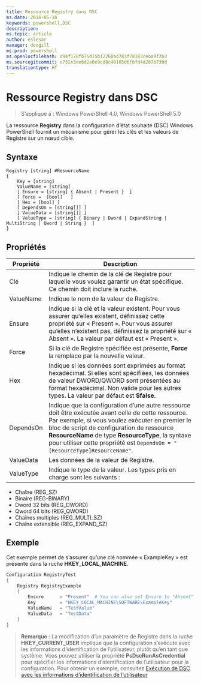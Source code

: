 ```yaml
---
title: Ressource Registry dans DSC
ms.date: 2016-05-16
keywords: powershell,DSC
description: 
ms.topic: article
author: eslesar
manager: dongill
ms.prod: powershell
ms.openlocfilehash: d94f178fb75d15b12268ad783f78183ceba9f2b3
ms.sourcegitcommit: c732e3ee6d2e0e9cd8c40105d6fbfd4d207b730d
translationtype: HT
---
```

# <a name="dsc-registry-resource"></a>Ressource Registry dans DSC

> S’applique à : Windows PowerShell 4.0, Windows PowerShell 5.0

La ressource **Registry** dans la configuration d’état souhaité (DSC) Windows PowerShell fournit un mécanisme pour gérer les clés et les valeurs de Registre sur un nœud cible.

## <a name="syntax"></a>Syntaxe

```
Registry [string] #ResourceName
{
    Key = [string]
    ValueName = [string]
    [ Ensure = [string] { Absent | Present }  ]
    [ Force =  [bool]   ]
    [ Hex = [bool] ]
    [ DependsOn = [string[]] ]
    [ ValueData = [string[]] ]
    [ ValueType = [string] { Binary | Dword | ExpandString | MultiString | Qword | String }  ]
}
```

## <a name="properties"></a>Propriétés
|  Propriété  |  Description   | 
|---|---| 
| Clé| Indique le chemin de la clé de Registre pour laquelle vous voulez garantir un état spécifique. Ce chemin doit inclure la ruche.| 
| ValueName| Indique le nom de la valeur de Registre.| 
| Ensure| Indique si la clé et la valeur existent. Pour vous assurer qu’elles existent, définissez cette propriété sur « Present ». Pour vous assurer qu’elles n’existent pas, définissez la propriété sur « Absent ». La valeur par défaut est « Present ».| 
| Force| Si la clé de Registre spécifiée est présente, __Force__ la remplace par la nouvelle valeur.| 
| Hex| Indique si les données sont exprimées au format hexadécimal. Si elles sont spécifiées, les données de valeur DWORD/QWORD sont présentées au format hexadécimal. Non valide pour les autres types. La valeur par défaut est __$false__.| 
| DependsOn| Indique que la configuration d’une autre ressource doit être exécutée avant celle de cette ressource. Par exemple, si vous voulez exécuter en premier le bloc de script de configuration de ressource __ResourceName__ de type __ResourceType__, la syntaxe pour utiliser cette propriété est `DependsOn = "[ResourceType]ResourceName"`.| 
| ValueData| Les données de la valeur de Registre.| 
| ValueType| Indique le type de la valeur. Les types pris en charge sont les suivants : 
<ul><li>Chaîne (REG_SZ)</li>


<li>Binaire (REG-BINARY)</li>


<li>Dword 32 bits (REG_DWORD)</li>


<li>Qword 64 bits (REG_QWORD)</li>


<li>Chaînes multiples (REG_MULTI_SZ)</li>


<li>Chaîne extensible (REG_EXPAND_SZ)</li></ul>

## <a name="example"></a>Exemple
Cet exemple permet de s’assurer qu’une clé nommée « ExampleKey » est présente dans la ruche **HKEY\_LOCAL\_MACHINE**.
```powershell
Configuration RegistryTest
{
    Registry RegistryExample
    {
        Ensure      = "Present"  # You can also set Ensure to "Absent"
        Key         = "HKEY_LOCAL_MACHINE\SOFTWARE\ExampleKey"
        ValueName   = "TestValue"
        ValueData   = "TestData"
    }
}
```

>**Remarque :** La modification d’un paramètre de Registre dans la ruche **HKEY\_CURRENT\_USER** implique que la configuration s’exécute avec les informations d’identification de l’utilisateur, plutôt qu’en tant que système.
>Vous pouvez utiliser la propriété **PsDscRunAsCredential** pour spécifier les informations d’identification de l’utilisateur pour la configuration. Pour obtenir un exemple, consultez [Exécution de DSC avec les informations d’identification de l’utilisateur](runAsUser.md)



